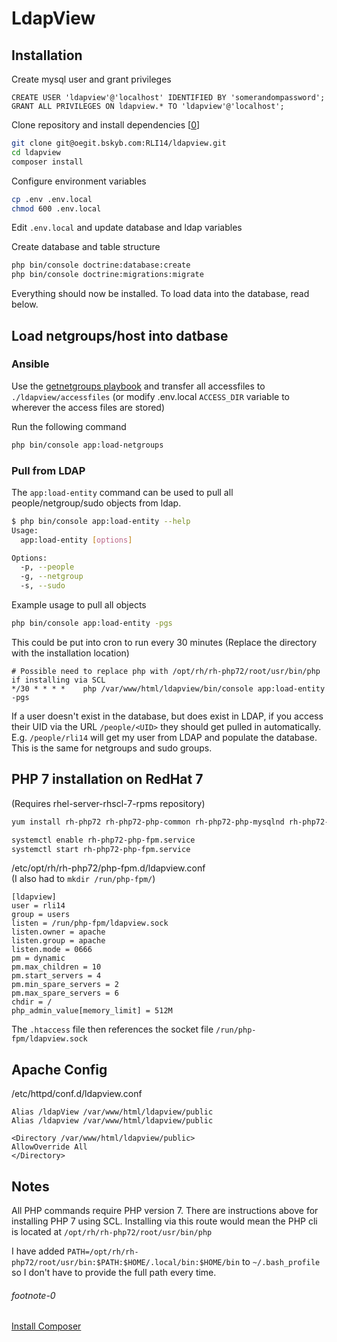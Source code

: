 LdapView
========

Installation
------------

Create mysql user and grant privileges

```mysql
CREATE USER 'ldapview'@'localhost' IDENTIFIED BY 'somerandompassword';
GRANT ALL PRIVILEGES ON ldapview.* TO 'ldapview'@'localhost';
```

Clone repository and install dependencies [[0](#footnote-0)]

```bash
git clone git@oegit.bskyb.com:RLI14/ldapview.git
cd ldapview
composer install
```

Configure environment variables

```bash
cp .env .env.local
chmod 600 .env.local
```

Edit `.env.local` and update database and ldap variables

Create database and table structure

```bash
php bin/console doctrine:database:create
php bin/console doctrine:migrations:migrate
```

Everything should now be installed. To load data into the database, read below.

Load netgroups/host into datbase
--------------------------------

### Ansible

Use the [getnetgroups playbook](https://oegit.bskyb.com/RLI14/getnetgroups) and transfer all accessfiles to `./ldapview/accessfiles` (or modify .env.local `ACCESS_DIR` variable to wherever the access files are stored)

Run the following command

```bash
php bin/console app:load-netgroups
```

### Pull from LDAP

The `app:load-entity` command can be used to pull all people/netgroup/sudo objects from ldap.

```bash
$ php bin/console app:load-entity --help
Usage:
  app:load-entity [options]

Options:
  -p, --people
  -g, --netgroup
  -s, --sudo
```

Example usage to pull all objects

```bash
php bin/console app:load-entity -pgs
```

This could be put into cron to run every 30 minutes (Replace the directory with the installation location)

```
# Possible need to replace php with /opt/rh/rh-php72/root/usr/bin/php if installing via SCL
*/30 * * * *    php /var/www/html/ldapview/bin/console app:load-entity -pgs
```


If a user doesn't exist in the database, but does exist in LDAP, if you access their UID via the URL `/people/<UID>` they should get pulled in automatically. E.g. `/people/rli14` will get my user from LDAP and populate the database. This is the same for netgroups and sudo groups.

PHP 7 installation on RedHat 7
------------------------------

(Requires rhel-server-rhscl-7-rpms repository)

```bash
yum install rh-php72 rh-php72-php-common rh-php72-php-mysqlnd rh-php72-php-mbstring rh-php72-php-fpm rh-php72-php-ldap

systemctl enable rh-php72-php-fpm.service
systemctl start rh-php72-php-fpm.service
```

/etc/opt/rh/rh-php72/php-fpm.d/ldapview.conf  
(I also had to `mkdir /run/php-fpm/`)

```
[ldapview]
user = rli14
group = users
listen = /run/php-fpm/ldapview.sock
listen.owner = apache
listen.group = apache
listen.mode = 0666
pm = dynamic
pm.max_children = 10
pm.start_servers = 4
pm.min_spare_servers = 2
pm.max_spare_servers = 6
chdir = /
php_admin_value[memory_limit] = 512M
```

The `.htaccess` file then references the socket file `/run/php-fpm/ldapview.sock`

Apache Config
-------------

/etc/httpd/conf.d/ldapview.conf

```
Alias /ldapView /var/www/html/ldapview/public
Alias /ldapview /var/www/html/ldapview/public

<Directory /var/www/html/ldapview/public>
AllowOverride All
</Directory>
```

Notes
-----
All PHP commands require PHP version 7. There are instructions above for installing PHP 7 using SCL. Installing via this route would mean the PHP cli is located at `/opt/rh/rh-php72/root/usr/bin/php`

I have added `PATH=/opt/rh/rh-php72/root/usr/bin:$PATH:$HOME/.local/bin:$HOME/bin` to `~/.bash_profile` so I don't have to provide the full path every time.

###### footnote-0
[Install Composer](https://getcomposer.org/download/)